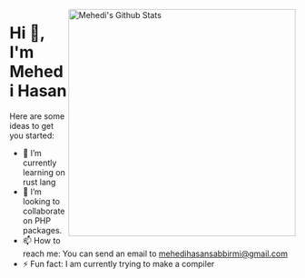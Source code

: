 [<img align="right" width="400" src="https://github-readme-stats.vercel.app/api?username=mehedimi&show_icons=true&theme=highcontrast&count_private=true" alt="Mehedi's Github Stats"/>](https://github.com/mehedimi)


# Hi 👋, I'm Mehedi Hasan

Here are some ideas to get you started:
- 🌱 I’m currently learning on rust lang
- 👯 I’m looking to collaborate on PHP packages.
- 📫 How to reach me: You can send an email to mehedihasansabbirmi@gmail.com
- ⚡ Fun fact: I am currently trying to make a compiler
